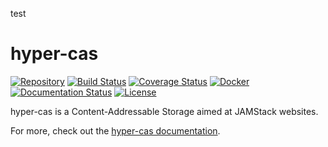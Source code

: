 test

# hyper-cas

[![Repository](https://img.shields.io/badge/repository-hyper--cas-informational?logo=github)](https://github.com/vtex/hyper-cas)
[![Build Status](https://travis-ci.org/vtex/hyper-cas.svg?branch=master)](https://travis-ci.org/vtex/hyper-cas)
[![Coverage Status](https://coveralls.io/repos/github/vtex/hyper-cas/badge.svg?branch=master)](https://coveralls.io/github/vtex/hyper-cas?branch=master)
[![Docker](https://img.shields.io/docker/cloud/build/vtexcom/hyper-cas?label=Docker&style=flat)](https://hub.docker.com/r/vtexcom/hyper-cas/builds)
[![Documentation Status](https://readthedocs.org/projects/docs/badge/?version=latest)](https://hyper-cas.readthedocs.io/en/latest/)
[![License](https://img.shields.io/github/license/vtex/hyper-cas)](https://github.com/vtex/hyper-cas/blob/master/LICENSE)

hyper-cas is a Content-Addressable Storage aimed at JAMStack websites.

For more, check out the [hyper-cas documentation](https://hyper-cas.readthedocs.io/en/latest/).
